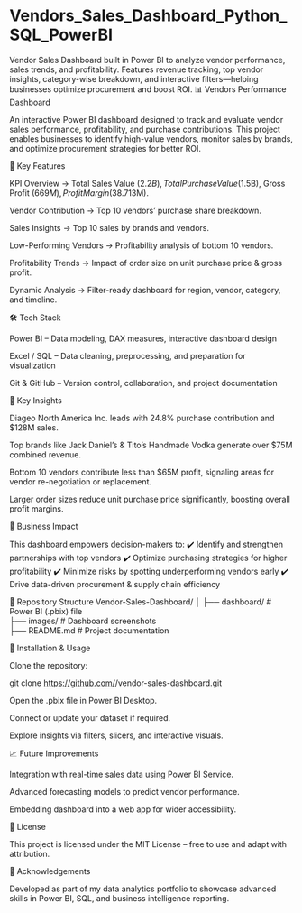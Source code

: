 # Vendors_Sales_Dashboard_Python_SQL_PowerBI
Vendor Sales Dashboard built in Power BI to analyze vendor performance, sales trends, and profitability. Features revenue tracking, top vendor insights, category-wise breakdown, and interactive filters—helping businesses optimize procurement and boost ROI.
📊 Vendors Performance Dashboard

An interactive Power BI dashboard designed to track and evaluate vendor sales performance, profitability, and purchase contributions. This project enables businesses to identify high-value vendors, monitor sales by brands, and optimize procurement strategies for better ROI.

🔑 Key Features

KPI Overview → Total Sales Value ($2.2B), Total Purchase Value ($1.5B), Gross Profit ($669M), Profit Margin (38.7%), Unsold Inventory ($13M).

Vendor Contribution → Top 10 vendors’ purchase share breakdown.

Sales Insights → Top 10 sales by brands and vendors.

Low-Performing Vendors → Profitability analysis of bottom 10 vendors.

Profitability Trends → Impact of order size on unit purchase price & gross profit.

Dynamic Analysis → Filter-ready dashboard for region, vendor, category, and timeline.

🛠️ Tech Stack

Power BI – Data modeling, DAX measures, interactive dashboard design

Excel / SQL – Data cleaning, preprocessing, and preparation for visualization

Git & GitHub – Version control, collaboration, and project documentation

📌 Key Insights

Diageo North America Inc. leads with 24.8% purchase contribution and $128M sales.

Top brands like Jack Daniel’s & Tito’s Handmade Vodka generate over $75M combined revenue.

Bottom 10 vendors contribute less than $65M profit, signaling areas for vendor re-negotiation or replacement.

Larger order sizes reduce unit purchase price significantly, boosting overall profit margins.

🚀 Business Impact

This dashboard empowers decision-makers to:
✔️ Identify and strengthen partnerships with top vendors
✔️ Optimize purchasing strategies for higher profitability
✔️ Minimize risks by spotting underperforming vendors early
✔️ Drive data-driven procurement & supply chain efficiency

📂 Repository Structure
Vendor-Sales-Dashboard/
│
├── dashboard/           # Power BI (.pbix) file  
├── images/              # Dashboard screenshots  
├── README.md            # Project documentation  

🔧 Installation & Usage

Clone the repository:

git clone https://github.com/<your-username>/vendor-sales-dashboard.git


Open the .pbix file in Power BI Desktop.

Connect or update your dataset if required.

Explore insights via filters, slicers, and interactive visuals.

📈 Future Improvements

Integration with real-time sales data using Power BI Service.

Advanced forecasting models to predict vendor performance.

Embedding dashboard into a web app for wider accessibility.

📜 License

This project is licensed under the MIT License – free to use and adapt with attribution.

🙌 Acknowledgements

Developed as part of my data analytics portfolio to showcase advanced skills in Power BI, SQL, and business intelligence reporting.
